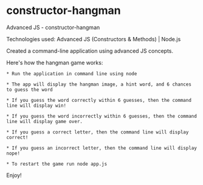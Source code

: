 # constructor-hangman
Advanced JS - constructor-hangman

Technologies used: Advanced JS (Constructors & Methods) | Node.js

Created a command-line application using advanced JS concepts. 

Here's how the hangman game works: 

	* Run the application in command line using node

	* The app will display the hangman image, a hint word, and 6 chances to guess the word 

	* If you guess the word correctly within 6 guesses, then the command line will display win! 

    * If you guess the word incorrectly within 6 guesses, then the command line will display game over. 

	* If you guess a correct letter, then the command line will display correct!

	* If you guess an incorrect letter, then the command line will display nope! 

	* To restart the game run node app.js

Enjoy!

